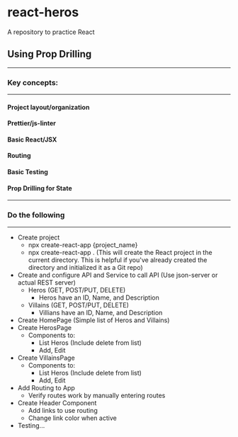 # react-heros
A repository to practice React

## Using Prop Drilling

--- 
### Key concepts: 

---
#### Project layout/organization

#### Prettier/js-linter 
#### Basic React/JSX
#### Routing
#### Basic Testing
#### Prop Drilling for State

---

### Do the following

---
- Create project
	- npx create-react-app {project_name}
	- npx create-react-app . (This will create the React project in the current directory. This is helpful if you've already created the directory and initialized it as a Git repo)
- Create and configure API and Service to call API (Use json-server or actual REST server)
	- Heros (GET, POST/PUT, DELETE)
		- Heros have an ID, Name, and Description 
	- Villains (GET, POST/PUT, DELETE)
		- Villians have an ID, Name, and Description 
- Create HomePage (Simple list of Heros and Villains)
- Create HerosPage
	- Components to:
		- List Heros (Include delete from list)
		- Add, Edit
- Create VillainsPage 
	- Components to:
		- List Heros (Include delete from list)
		- Add, Edit
- Add Routing to App
	- Verify routes work by manually entering routes
- Create Header Component 
	- Add links to use routing
	- Change link color when active
- Testing...
